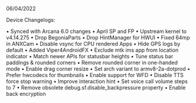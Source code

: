 06/04/2022

Device Changelogs:

• Synced with Arcana 6.0 changes
• April SP and FP
• Upstream kernel to v4.14.275
• Drop BegoniaParts
• Drop HintManager for HWUI
• Fixed 64mp in ANXCam
• Disable vsync for CPU rendered Apps
• Hide GPS logs by default
• Added Viper4AndroidFX
• Exclude mtk ims app from location indicator
• Match newer APIs for statusbar heights
• Tune status bar paddings & rounded corners
• Remove rounded corner in one-handed mode
• Enable drag corner resize
• Set arch variant to armv8-2a-dotprod
• Prefer hwcodecs for thumbnails
• Enable support for WFD
• Disable TTS force stop warning
• Improve interaction hint
• Set voice call volume steps to 7
• Remove obsolete debug.sf.disable_backpressure property
• Enable back encryption
